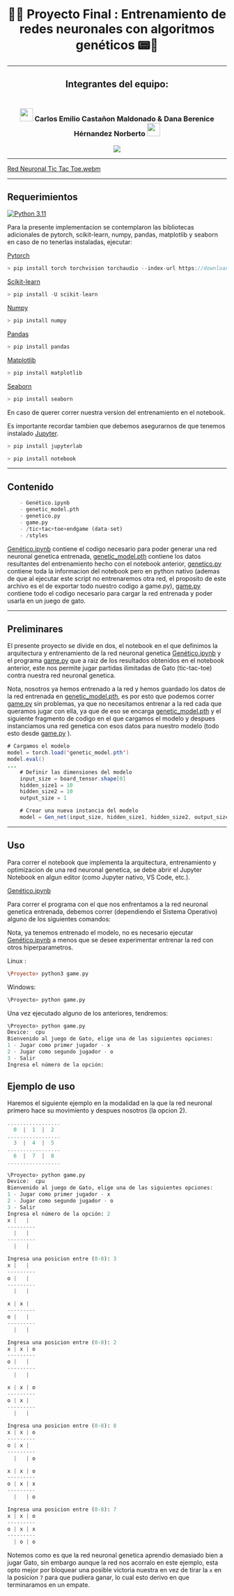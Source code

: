 <div align="center">

# 🦾🤖 **Proyecto Final : Entrenamiento de redes neuronales con algoritmos genéticos​** 📟🧪

-------

## **Integrantes del equipo:**

### <br> <img src="https://media.tenor.com/m6cM9lV-doYAAAAi/batman-batman-beyond.gif" width="30"> **Carlos Emilio Castañon Maldonado** & **Dana Berenice Hérnandez Norberto** <img src="https://i.pinimg.com/originals/c2/00/92/c2009226c462e1fe82a19ca7cd206d1c.gif" width="30"> <br>



</div>


<div align="center">

[![](https://media3.giphy.com/media/v1.Y2lkPTc5MGI3NjExZWkwYml2cDgyOXQ4c2N5d3B0eHR4bXpoN3VhMm5hZGg1a3UwbDRqdCZlcD12MV9pbnRlcm5hbF9naWZfYnlfaWQmY3Q9Zw/gR92EF4p9XyEHyD2n5/giphy.gif)](https://youtu.be/ABzh6hTYpb8?t=3)

</div>

----

[Red Neuronal Tic Tac Toe.webm](https://github.com/CarlosCastanon2099/Computo-Evolutivo/assets/108638686/bb72c7c4-1a06-4f14-bf3b-bb13a24b60bf)


----

## **Requerimientos**

[![Python 3.11](https://img.shields.io/badge/python-3.11-blue.svg)](https://www.python.org/downloads/release/python-311/)

Para la presente implementacion se contemplaron las bibliotecas adicionales de pytorch, scikit-learn, numpy, pandas, matplotlib y seaborn en caso de no tenerlas instaladas, ejecutar:

[Pytorch](https://pytorch.org/)

```C
> pip install torch torchvision torchaudio --index-url https://download.pytorch.org/whl/cpu
```

[Scikit-learn](https://scikit-learn.org/stable/install.html)

```C
> pip install -U scikit-learn
```

[Numpy](https://numpy.org/install/)

```C
> pip install numpy
```

[Pandas](https://pandas.pydata.org/getting_started.html)

```C
> pip install pandas
```

[Matplotlib](https://matplotlib.org/)

```C
> pip install matplotlib
```

[Seaborn](https://seaborn.pydata.org/installing.html)

```C
> pip install seaborn
```

En caso de querer correr nuestra version del entrenamiento en el notebook.

Es importante recordar tambien que debemos asegurarnos de que tenemos instalado [Jupyter](https://jupyter.org/install).

```C
> pip install jupyterlab
```

```C
> pip install notebook
```
------

## **Contenido**

```julia
    - Genético.ipynb 
    - genetic_model.pth
    - genetico.py
    - game.py
    - /tic+tac+toe+endgame (data-set)
    - /styles
```


[Genético.ipynb](./src/Genético.ipynb) contiene el codigo necesario para poder generar una red neuronal genetica entrenada, [genetic_model.pth](./src/genetic_model.pth) contiene los datos
resultantes del entrenamiento hecho con el notebook anterior, [genetico.py](./src/genetico.py) contiene toda la informacion del notebook pero en python nativo (ademas de que al ejecutar
este script no entrenaremos otra red, el proposito de este archivo es el de exportar todo nuestro codigo a game.py), [game.py](./src/game.py) contiene todo el codigo necesario 
para cargar la red entrenada y poder usarla en un juego de gato.


---

## **Preliminares**

El presente proyecto se divide en dos, el notebook en el que definimos la arquitectura y entrenamiento de la red neuronal genetica [Genético.ipynb](./src/Genético.ipynb) y 
el programa [game.py](./src/game.py) que a raiz de los resultados obtenidos en el notebook anterior, este nos permite jugar partidas ilimitadas de Gato (tic-tac-toe) contra nuestra
red neuronal genetica.

Nota, nosotros ya hemos entrenado a la red y hemos guardado los datos de la red entrenada en [genetic_model.pth](./src/genetic_model.pth), es por esto que podemos correr [game.py](./src/game.py)
sin problemas, ya que no necesitamos entrenar a la red cada que queramos jugar con ella, ya que de eso se encarga [genetic_model.pth](./src/genetic_model.pth) y el siguiente fragmento de codigo
en el que cargamos el modelo y despues instanciamos una red genetica con esos datos para nuestro modelo (todo esto desde [game.py](./src/game.py) ).

```java
# Cargamos el modelo
model = torch.load('genetic_model.pth')
model.eval()
...
    # Definir las dimensiones del modelo
    input_size = board_tensor.shape[0]
    hidden_size1 = 10
    hidden_size2 = 10
    output_size = 1

    # Crear una nueva instancia del modelo
    model = Gen_net(input_size, hidden_size1, hidden_size2, output_size)
```

---

## **Uso**

Para correr el notebook que implementa la arquitectura, entrenamiento y optimizacion de una red neuronal genetica, se debe abrir el Jupyter Notebook en algun editor (como Jupyter nativo, VS Code, etc.).

[Genético.ipynb](./src/Genético.ipynb)

Para correr el programa con el que nos enfrentamos a la red neuronal genetica entrenada, debemos correr (dependiendo el Sistema Operativo) alguno de los siguientes comandos:

Nota, ya tenemos entrenado el modelo, no es necesario ejecutar [Genético.ipynb](./src/Genético.ipynb) a menos que se desee experimentar entrenar la red con otros hiperparametros.


Linux  : 

```Haskell
\Proyecto> python3 game.py
```

Windows:  

```Python
\Proyecto> python game.py
```

Una vez ejecutado alguno de los anteriores, tendremos:

```Python
\Proyecto> python game.py
Device:  cpu
Bienvenido al juego de Gato, elige una de las siguientes opciones:
1 - Jugar como primer jugador - x
2 - Jugar como segundo jugador - o
3 - Salir
Ingresa el número de la opción:
```

## **Ejemplo de uso**

Haremos el siguiente ejemplo en la modalidad en la que la red neuronal primero hace su movimiento y despues nosotros (la opcion 2).

```C
.................    
  0  |  1  |  2  
.................    
  3  |  4  |  5  
.................    
  6  |  7  |  8  
.................    
```

```Python
\Proyecto> python game.py
Device:  cpu
Bienvenido al juego de Gato, elige una de las siguientes opciones:
1 - Jugar como primer jugador - x
2 - Jugar como segundo jugador - o
3 - Salir
Ingresa el número de la opción: 2
x |   |
---------
  |   |
---------
  |   |

Ingresa una posicion entre (0-8): 3
x |   |
---------
o |   |
---------
  |   |

x | x |
---------
o |   |
---------
  |   |

Ingresa una posicion entre (0-8): 2
x | x | o
---------
o |   |
---------
  |   |

x | x | o
---------
o | x |
---------
  |   |

Ingresa una posicion entre (0-8): 8
x | x | o
---------
o | x |
---------
  |   | o

x | x | o
---------
o | x | x
---------
  |   | o

Ingresa una posicion entre (0-8): 7
x | x | o
---------
o | x | x
---------
  | o | o

```

Notemos como es que la red neuronal genetica aprendio demasiado bien a jugar Gato, sin embargo aunque la red nos acorralo en este ejemplo, esta opto mejor por
bloquear una posible victoria nuestra en vez de tirar la `x` en la posicion `7` para que pudiera ganar, lo cual esto derivo en que terminaramos en un empate.




